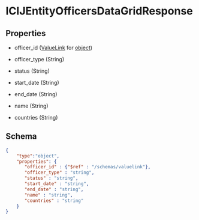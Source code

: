 # ICIJEntityOfficersDataGridResponse
## Properties
- officer_id ([ValueLink](ValueLink.md) for [object](object.md))

   
- officer_type (String)

   
- status (String)

   
- start_date (String)

   
- end_date (String)

   
- name (String)

   
- countries (String)

   

## Schema
```json
{
    "type":"object",
    "properties": {
       "officer_id" : {"$ref" : "/schemas/valuelink"},
       "officer_type" : "string",
       "status" : "string",
       "start_date" : "string",
       "end_date" : "string",
       "name" : "string",
       "countries" : "string"
    }
}
```

